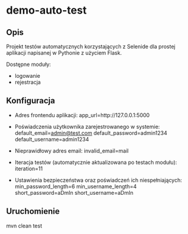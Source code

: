 # demo-auto-test

## Opis
Projekt testów automatycznych korzystających z Selenide dla prostej aplikacji napisanej w Pythonie z użyciem Flask.

Dostępne moduły:
 - logowanie
 - rejestracja

## Konfiguracja
- Adres frontendu aplikacji:
app_url=http\://127.0.0.1\:5000

- Poświadczenia użytkownika zarejestrowanego w systemie:
default_email=admin@test.com
default_password=admin1234
default_username=admin1234

- Nieprawidłowy adres email:
invalid_email=mail

- Iteracja testów (automatycznie aktualizowana po testach modułu):
iteration=11

- Ustawienia bezpieczeństwa oraz poświadczeń ich niespełniających:
min_password_length=6
min_username_length=4
short_password=aDmIn
short_username=aDmIn


## Uruchomienie
mvn clean test